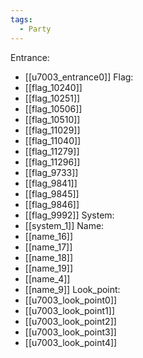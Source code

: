 ```yaml
---
tags:
  - Party
---
```

Entrance:
- [[u7003_entrance0]]
Flag:
- [[flag_10240]]
- [[flag_10251]]
- [[flag_10506]]
- [[flag_10510]]
- [[flag_11029]]
- [[flag_11040]]
- [[flag_11279]]
- [[flag_11296]]
- [[flag_9733]]
- [[flag_9841]]
- [[flag_9845]]
- [[flag_9846]]
- [[flag_9992]]
System:
- [[system_1]]
Name:
- [[name_16]]
- [[name_17]]
- [[name_18]]
- [[name_19]]
- [[name_4]]
- [[name_9]]
Look_point:
- [[u7003_look_point0]]
- [[u7003_look_point1]]
- [[u7003_look_point2]]
- [[u7003_look_point3]]
- [[u7003_look_point4]]
